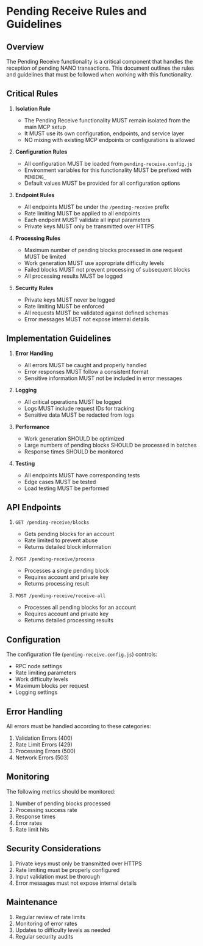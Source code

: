 # Pending Receive Rules and Guidelines

## Overview
The Pending Receive functionality is a critical component that handles the reception of pending NANO transactions. This document outlines the rules and guidelines that must be followed when working with this functionality.

## Critical Rules

1. **Isolation Rule**
   - The Pending Receive functionality MUST remain isolated from the main MCP setup
   - It MUST use its own configuration, endpoints, and service layer
   - NO mixing with existing MCP endpoints or configurations is allowed

2. **Configuration Rules**
   - All configuration MUST be loaded from `pending-receive.config.js`
   - Environment variables for this functionality MUST be prefixed with `PENDING_`
   - Default values MUST be provided for all configuration options

3. **Endpoint Rules**
   - All endpoints MUST be under the `/pending-receive` prefix
   - Rate limiting MUST be applied to all endpoints
   - Each endpoint MUST validate all input parameters
   - Private keys MUST only be transmitted over HTTPS

4. **Processing Rules**
   - Maximum number of pending blocks processed in one request MUST be limited
   - Work generation MUST use appropriate difficulty levels
   - Failed blocks MUST not prevent processing of subsequent blocks
   - All processing results MUST be logged

5. **Security Rules**
   - Private keys MUST never be logged
   - Rate limiting MUST be enforced
   - All requests MUST be validated against defined schemas
   - Error messages MUST not expose internal details

## Implementation Guidelines

1. **Error Handling**
   - All errors MUST be caught and properly handled
   - Error responses MUST follow a consistent format
   - Sensitive information MUST not be included in error messages

2. **Logging**
   - All critical operations MUST be logged
   - Logs MUST include request IDs for tracking
   - Sensitive data MUST be redacted from logs

3. **Performance**
   - Work generation SHOULD be optimized
   - Large numbers of pending blocks SHOULD be processed in batches
   - Response times SHOULD be monitored

4. **Testing**
   - All endpoints MUST have corresponding tests
   - Edge cases MUST be tested
   - Load testing MUST be performed

## API Endpoints

1. `GET /pending-receive/blocks`
   - Gets pending blocks for an account
   - Rate limited to prevent abuse
   - Returns detailed block information

2. `POST /pending-receive/process`
   - Processes a single pending block
   - Requires account and private key
   - Returns processing result

3. `POST /pending-receive/receive-all`
   - Processes all pending blocks for an account
   - Requires account and private key
   - Returns detailed processing results

## Configuration

The configuration file (`pending-receive.config.js`) controls:
- RPC node settings
- Rate limiting parameters
- Work difficulty levels
- Maximum blocks per request
- Logging settings

## Error Handling

All errors must be handled according to these categories:
1. Validation Errors (400)
2. Rate Limit Errors (429)
3. Processing Errors (500)
4. Network Errors (503)

## Monitoring

The following metrics should be monitored:
1. Number of pending blocks processed
2. Processing success rate
3. Response times
4. Error rates
5. Rate limit hits

## Security Considerations

1. Private keys must only be transmitted over HTTPS
2. Rate limiting must be properly configured
3. Input validation must be thorough
4. Error messages must not expose internal details

## Maintenance

1. Regular review of rate limits
2. Monitoring of error rates
3. Updates to difficulty levels as needed
4. Regular security audits
